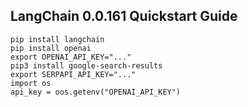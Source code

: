 ## LangChain 0.0.161 Quickstart Guide
```
pip install langchain
pip install openai
export OPENAI_API_KEY="..."
pip3 install google-search-results
export SERPAPI_API_KEY="..."
import os
api_key = oos.getenv("OPENAI_API_KEY")
```
